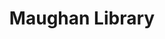 ---
title: Maughan Library
layout: index
history: history text
architecture: architectural text
function: function text
image-url: image url from flickr
tags: tag
---
